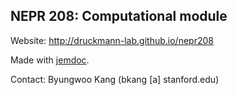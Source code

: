 ## NEPR 208: Computational module

Website: http://druckmann-lab.github.io/nepr208

Made with [jemdoc](http://jemdoc.jaboc.net/index.html).

Contact:
Byungwoo Kang (bkang [a] stanford.edu)
